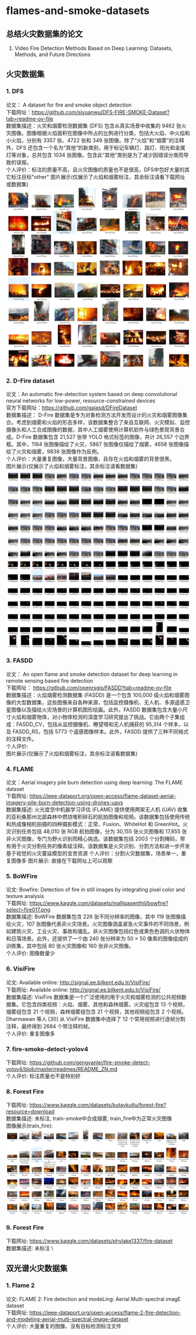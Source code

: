 # flames-and-smoke-datasets

## 总结火灾数据集的论文
1. Video Fire Detection Methods Based on Deep Learning: Datasets, Methods, and Future Directions

## 火灾数据集
### 1. DFS
论文： A dataset for fire and smoke object detection \
下载网址：https://github.com/siyuanwu/DFS-FIRE-SMOKE-Dataset?tab=readme-ov-file \
数据集描述：火灾和烟雾检测数据集 (DFS) 包含从真实场景中收集的 9462 张火灾图像。图像根据火焰面积在图像中所占的比例进行分类，包括大火焰、中火焰和小火焰，分别有 3357 张、4722 张和 349 张图像。除了“火焰”和“烟雾”的注释外，DFS 还包含一个名为“其他”的新类别，用于标记车辆灯、路灯、阳光和金属灯等对象，总共包含 1034 张图像。包含此“其他”类别是为了减少因错误分类而导致的误报。\
个人评价：标注的质量不高，且火灾图像的质量也不是很高，DFS中包好大量的其它标注目标"other" 
图片展示(仅展示了火焰和烟雾标注，其余标注请看下载网址或数据集)
![images/DFS/1.jpg](images/DFS/1.jpg)
![images/DFS/2.jpg](images/DFS/2.jpg)

### 2. D-Fire dataset
论文：An automatic fire-detection system based on deep convolutional neural networks for low-power, resource-constrained devices \
官方下载网址：https://github.com/gaiasd/DFireDataset \
数据集描述： D-Fire 数据集是专为对象检测方法开发而设计的火灾和烟雾图像集合。考虑到烟雾和火焰的形态多样，该数据集整合了来自互联网、火灾模拟、监控摄像头和人工合成图像的数据，其中人工烟雾使用计算机软件与绿色景观背景合成。D-Fire 数据集包含 21,527 张带 YOLO 格式标签的图像，共计 26,557 个边界框。其中，1164 张图像描绘了火灾，5867 张图像仅描绘了烟雾，4658 张图像描绘了火灾和烟雾，9838 张图像作为反例。\
个人评价：大量重复图像，大量背景图像，且存在火焰和烟雾的背景很黑。 \
图片展示(仅展示了火焰和烟雾标注，其余标注请看数据集)
![images/DFS/1.jpg](images/D-Fire/1.jpg)
![images/DFS/2.jpg](images/D-Fire/2.jpg)

### 3. FASDD
论文： An open flame and smoke detection dataset for deep learning in remote sensing based fire detection \
下载网址： https://github.com/openrsgis/FASDD?tab=readme-ov-file \
数据集描述：火焰烟雾检测数据集 (FASDD) 是一个包含 100,000 级火焰和烟雾图像的大型数据集，这些图像来自各种来源，包括监控摄像机、无人机、多源遥感卫星图像以及描绘火灾场景的计算机图形绘画。此外，FASDD 数据集包含大量小尺寸火焰和烟雾物体，对小物体检测的深度学习研究提出了挑战。它由两个子集组成：FASDD_CV，包括从监控摄像机、瞭望塔和无人机捕获的 95,314 个样本，以及 FASDD_RS，包括 5773 个遥感图像样本。此外，FASDD 提供了三种不同格式的注释文件。 \
个人评价: \
图片展示(仅展示了火焰和烟雾标注，其余标注请看数据集)

### 4. FLAME 
论文：Aerial imagery pile burn detection using deep learning: The FLAME dataset \
下载网址: https://ieee-dataport.org/open-access/flame-dataset-aerial-imagery-pile-burn-detection-using-drones-uavs \
数据集描述: 火光度空中机器学习评估 (FLAME) 提供使用两架无人机 (UAV) 收集的亚利桑那州北部森林中燃烧堆积碎石的航拍图像和视频。该数据集包括使用传统和热成像相机拍摄的四种摄影模式：正常、Fusion、WhiteHot 和 GreenHot。火灾识别任务包括 48,010 张 RGB 航拍图像，分为 30,155 张火灾图像和 17,855 张非火灾图像，专门为野火识别而精心挑选。该数据集包括 2003 个分割掩码，带有用于火灾分割任务的像素级注释。该数据集是火灾识别、分割方法和进一步开发基于视觉的火灾蔓延模型的宝贵资源
个人评价：分割火灾数据集，场景单一，重复图像多
图片展示: 直接在下载网址上可以观察

### 5. BoWFire
论文: Bowfire: Detection of fire in still images by integrating pixel color and texture analysis \
下载网址: https://www.kaggle.com/datasets/malligasenthil/bowfire?select=fire017.png \
数据集描述: BoWFire 数据集包含 226 张不同分辨率的图像，其中 119 张图像描绘火灾，107 张图像代表非火灾场景。火灾图像涵盖紧急火灾事件的不同场景，例如建筑火灾、工业火灾、事故和骚乱。非火灾图像包括红色或黄色色调的火状物体和日落场景。此外，还提供了一个由 240 张分辨率为 50 × 50 像素的图像组成的训练集，其中包括 80 张火灾图像和 160 张非火灾图像。 \
个人评价: 图像数量少

### 6. VisiFire
论文:  Available online: http://signal.ee.bilkent.edu.tr/VisiFire/  \
下载网址:  Available online: http://signal.ee.bilkent.edu.tr/VisiFire/  \
数据集描述: VisiFire 数据集是一个广泛使用的用于火灾和烟雾检测的公共视频数据集。它包含四类视频：火焰、烟雾、其他和森林烟雾。火灾组包含 13 个视频，烟雾组包含 21 个视频，森林烟雾组包含 21 个视频，其他视频组包含 2 个视频。Dharmawan 等人 [30] 从 VisiFire 数据集中选择了 12 个常用视频进行逐帧分割注释，最终得到 2684 个带注释的帧。 \
个人评价: 重复图像多

### 7. fire-smoke-detect-yolov4
下载网址: https://github.com/gengyanlei/fire-smoke-detect-yolov4/blob/master/readmes/README_ZN.md \
个人评价: 标注质量也不是特别好

### 8. Forest Fire
下载网址: https://www.kaggle.com/datasets/kutaykutlu/forest-fire?resource=download \
数据集描述: 未标注, train-smoke中合成烟雾, train_fire中为正常火灾图像 \
图像展示(train_fire):
![images/Forest-Fire/1.jpg](images/Forest-Fire/1.jpg)

### 9. Forest Fire
下载网址: https://www.kaggle.com/datasets/phylake1337/fire-dataset \
数据集描述: 未标注 \

## 双光谱火灾数据集
### 1. Flame 2
论文: FLAME 2: Fire detection and modeLing: Aerial Multi-spectral imagE dataset \
下载网址: https://ieee-dataport.org/open-access/flame-2-fire-detection-and-modeling-aerial-multi-spectral-image-dataset \
个人评价: 大量重复的图像、没有目标检测标注文件 

